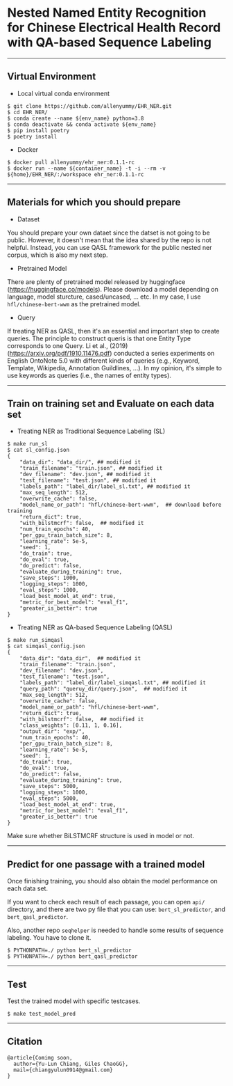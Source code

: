 # Nested Named Entity Recognition for Chinese Electrical Health Record with QA-based Sequence Labeling


---
## Virtual Environment
+ Local virtual conda environment
```
$ git clone https://github.com/allenyummy/EHR_NER.git
$ cd EHR_NER/
$ conda create --name ${env_name} python=3.8
$ conda deactivate && conda activate ${env_name}
$ pip install poetry
$ poetry install
```
+ Docker
```
$ docker pull allenyummy/ehr_ner:0.1.1-rc
$ docker run --name ${container_name} -t -i --rm -v ${home}/EHR_NER/:/workspace ehr_ner:0.1.1-rc
```

---
## Materials for which you should prepare
+ Dataset

You should prepare your own dataet since the datset is not going to be public. However, it doesn't mean that the idea shared by the repo is not helpful. Instead, you can use QASL framework for the public nested ner corpus, which is also my next step.

+ Pretrained Model

There are plenty of pretrained model released by huggingface (https://huggingface.co/models). Please download a model depending on language, model sturcture, cased/uncased, ... etc. In my case, I use `hfl/chinese-bert-wwm` as the pretrained model.

+ Query

If treating NER as QASL, then it's an essential and important step to create queries. The principle to construct queris is that one Entity Type corresponds to one Query. Li et al., (2019) (https://arxiv.org/pdf/1910.11476.pdf) conducted a series experiments on English OntoNote 5.0 with different kinds of queries (e.g., Keyword, Template, Wikipedia, Annotation Guildlines, ...). In my opinion, it's simple to use keywords as queries (i.e., the names of entity types).

---
## Train on training set and Evaluate on each data set
+ Treating NER as Traditional Sequence Labeling (SL)
```
$ make run_sl
$ cat sl_config.json
{
    "data_dir": "data_dir/", ## modified it
    "train_filename": "train.json", ## modified it
    "dev_filename": "dev.json", ## modified it
    "test_filename": "test.json", ## modified it
    "labels_path": "label_dir/label_sl.txt", ## modified it
    "max_seq_length": 512,
    "overwrite_cache": false,
    "model_name_or_path": "hfl/chinese-bert-wwm",  ## download before training
    "return_dict": true,
    "with_bilstmcrf": false,  ## modified it
    "num_train_epochs": 40,
    "per_gpu_train_batch_size": 8,
    "learning_rate": 5e-5,
    "seed": 1,
    "do_train": true,
    "do_eval": true,
    "do_predict": false,
    "evaluate_during_training": true,
    "save_steps": 1000,
    "logging_steps": 1000,
    "eval_steps": 1000,
    "load_best_model_at_end": true,
    "metric_for_best_model": "eval_f1",
    "greater_is_better": true
}
```
+ Treating NER as QA-based Sequence Labeling (QASL)
```
$ make run_simqasl
$ cat simqasl_config.json
{
    "data_dir": "data_dir",  ## modified it
    "train_filename": "train.json",
    "dev_filename": "dev.json",
    "test_filename": "test.json",
    "labels_path": "label_dir/label_simqasl.txt", ## modified it
    "query_path": "queruy_dir/query.json",  ## modified it
    "max_seq_length": 512,
    "overwrite_cache": false,
    "model_name_or_path": "hfl/chinese-bert-wwm",
    "return_dict": true,
    "with_bilstmcrf": false,  ## modified it
    "class_weights": [0.11, 1, 0.16],
    "output_dir": "exp/",
    "num_train_epochs": 40,
    "per_gpu_train_batch_size": 8,
    "learning_rate": 5e-5,
    "seed": 1,
    "do_train": true,
    "do_eval": true,
    "do_predict": false,
    "evaluate_during_training": true,
    "save_steps": 5000,
    "logging_steps": 1000,
    "eval_steps": 5000,
    "load_best_model_at_end": true,
    "metric_for_best_model": "eval_f1",
    "greater_is_better": true
}
```
Make sure whether BiLSTMCRF structure is used in model or not. 

---
## Predict for one passage with a trained model
Once finishing training, you should also obtain the model performance on each data set.

If you want to check each result of each passage, you can open `api/` directory, and there are two py file that you can use: `bert_sl_predictor`, and `bert_qasl_predictor`.

Also, another repo `seqhelper` is needed to handle some results of sequence labeling. You have to clone it.

```
$ PYTHONPATH=./ python bert_sl_predictor
$ PYTHONPATH=./ python bert_qasl_predictor
```

---
## Test
Test the trained model with specific testcases.
```
$ make test_model_pred
```

---
## Citation
```
@article{Comimg soon,
  author={Yu-Lun Chiang, Giles ChaoGG},
  mail={chiangyulun0914@gmail.com}
}
```
